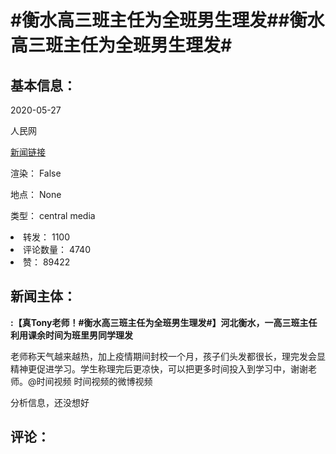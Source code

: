<html>
 <body>
  <h1 id="title">
   #衡水高三班主任为全班男生理发##衡水高三班主任为全班男生理发#
  </h1>
  <div id="basic_info">
   <h2 id="default h2">
    基本信息：
   </h2>
   <p id="time">
    2020-05-27
   </p>
   <p id="author">
    人民网
   </p>
   <p id="src">
    <a href="https://weibo.cn/comment/J3T3Qi84e">
     新闻链接
    </a>
   </p>
   <p id="is_rendered">
    渲染： False
   </p>
   <p id="location">
    地点： None
   </p>
   <p id="news_type">
    类型： central media
   </p>
  </div>
  <div id="attrs">
   <li id_no="repost">
    转发： 1100
   </li>
   <li id_no="comment_number">
    评论数量： 4740
   </li>
   <li id_no="attitude">
    赞： 89422
   </li>
  </div>
  <div id="article">
   <h2 id="default h2">
    新闻主体：
   </h2>
   <p id="lead">
    <strong>
     :【真Tony老师！#衡水高三班主任为全班男生理发#】河北衡水，一高三班主任利用课余时间为班里男同学理发
    </strong>
   </p>
   <div id="main_text">
    <p id="paragraph_1">
     老师称天气越来越热，加上疫情期间封校一个月，孩子们头发都很长，理完发会显精神更促进学习。学生称理完后更凉快，可以把更多时间投入到学习中，谢谢老师。@时间视频 时间视频的微博视频
    </p>
   </div>
  </div>
  <div id="analyse_info">
   分析信息，还没想好
  </div>
  <div id="comments">
   <h2 id="default h2">
    评论：
   </h2>
  </div>
 </body>
</html>